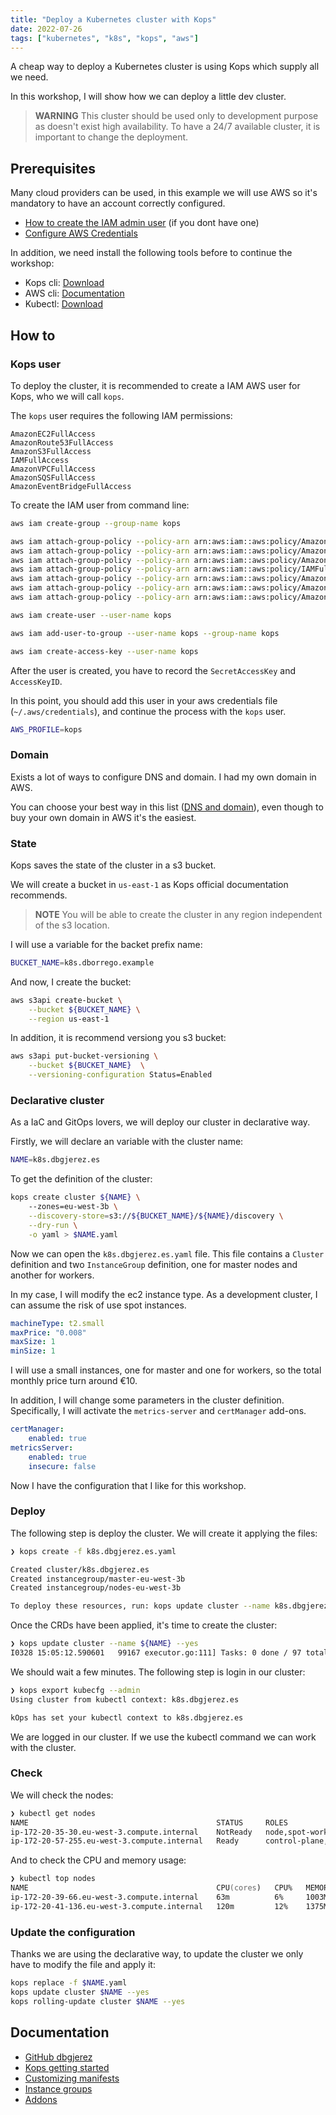 ```yaml
---
title: "Deploy a Kubernetes cluster with Kops"
date: 2022-07-26
tags: ["kubernetes", "k8s", "kops", "aws"]
---
```


A cheap way to deploy a Kubernetes cluster is using Kops which supply all we need.

In this workshop, I will show how we can deploy a little dev cluster. 
<!--more-->
> **WARNING** This cluster should be used only to development purpose as doesn't exist high availability. To have a 24/7 available cluster, it is important to change the deployment. 

## Prerequisites
Many cloud providers can be used, in this example we will use AWS so it's mandatory to have an account correctly configured.

* [How to create the IAM admin user](https://docs.aws.amazon.com/sdk-for-go/v1/developer-guide/configuring-sdk.html#specifying-credentials) (if you dont have one)
* [Configure AWS Credentials](https://docs.aws.amazon.com/sdk-for-go/v1/developer-guide/configuring-sdk.html#specifying-credentials)

In addition, we need install the following tools before to continue the workshop:

* Kops cli: [Download](https://kops.sigs.k8s.io/getting_started/install/)
* AWS cli: [Documentation](https://aws.amazon.com/cli/)
* Kubectl: [Download](https://kubernetes.io/docs/tasks/tools/install-kubectl-linux/)

## How to

### Kops user
To deploy the cluster, it is recommended to create a IAM AWS user for Kops, who we will call ```kops```.

The ```kops``` user requires the following IAM permissions:

```properties
AmazonEC2FullAccess
AmazonRoute53FullAccess
AmazonS3FullAccess
IAMFullAccess
AmazonVPCFullAccess
AmazonSQSFullAccess
AmazonEventBridgeFullAccess
```

To create the IAM user from command line: 
```zsh
aws iam create-group --group-name kops

aws iam attach-group-policy --policy-arn arn:aws:iam::aws:policy/AmazonEC2FullAccess --group-name kops
aws iam attach-group-policy --policy-arn arn:aws:iam::aws:policy/AmazonRoute53FullAccess --group-name kops
aws iam attach-group-policy --policy-arn arn:aws:iam::aws:policy/AmazonS3FullAccess --group-name kops
aws iam attach-group-policy --policy-arn arn:aws:iam::aws:policy/IAMFullAccess --group-name kops
aws iam attach-group-policy --policy-arn arn:aws:iam::aws:policy/AmazonVPCFullAccess --group-name kops
aws iam attach-group-policy --policy-arn arn:aws:iam::aws:policy/AmazonSQSFullAccess --group-name kops
aws iam attach-group-policy --policy-arn arn:aws:iam::aws:policy/AmazonEventBridgeFullAccess --group-name kops

aws iam create-user --user-name kops

aws iam add-user-to-group --user-name kops --group-name kops

aws iam create-access-key --user-name kops
```

After the user is created, you have to record the ```SecretAccessKey``` and ```AccessKeyID```. 

In this point, you should add this user in your aws credentials file (```~/.aws/credentials```), and continue the process with the ```kops``` user.

```zsh
AWS_PROFILE=kops
```

### Domain
Exists a lot of ways to configure DNS and domain. I had my own domain in AWS. 

You can choose your best way in this list ([DNS and domain](https://kops.sigs.k8s.io/getting_started/aws/#configure-dns)), even though to buy your own domain in AWS it's the easiest. 

### State
Kops saves the state of the cluster in a s3 bucket. 

We will create a bucket in ```us-east-1``` as Kops official documentation recommends. 

> **NOTE**  You will be able to create the cluster in any region independent of the s3 location.

I will use a variable for the backet prefix name: 

```zsh
BUCKET_NAME=k8s.dborrego.example
```

And now, I create the bucket: 

```zsh
aws s3api create-bucket \
    --bucket ${BUCKET_NAME} \
    --region us-east-1
```

In addition, it is recommend versiong you s3 bucket: 

```zsh
aws s3api put-bucket-versioning \
    --bucket ${BUCKET_NAME}  \
    --versioning-configuration Status=Enabled
```

### Declarative cluster
As a IaC and GitOps lovers, we will deploy our cluster in declarative way. 

Firstly, we will declare an variable with the cluster name:

```zsh
NAME=k8s.dbgjerez.es
```

To get the definition of the cluster: 

```zsh
kops create cluster ${NAME} \                   
    --zones=eu-west-3b \
    --discovery-store=s3://${BUCKET_NAME}/${NAME}/discovery \
    --dry-run \
    -o yaml > $NAME.yaml
```

Now we can open the ```k8s.dbgjerez.es.yaml``` file. This file contains a ```Cluster``` definition and two ```InstanceGroup``` definition, one for master nodes and another for workers. 

In my case, I will modify the ec2 instance type. As a development cluster, I can assume the risk of use spot instances.

```yaml
machineType: t2.small
maxPrice: "0.008"
maxSize: 1
minSize: 1
```

I will use a small instances, one for master and one for workers, so the total monthly price turn around €10.

In addition, I will change some parameters in the cluster definition. Specifically, I will activate the ```metrics-server``` and ```certManager``` add-ons. 

```yaml
certManager:
    enabled: true
metricsServer:
    enabled: true
    insecure: false
```

Now I have the configuration that I like for this workshop. 

### Deploy

The following step is deploy the cluster. We will create it applying the files:

```zsh
❯ kops create -f k8s.dbgjerez.es.yaml

Created cluster/k8s.dbgjerez.es
Created instancegroup/master-eu-west-3b
Created instancegroup/nodes-eu-west-3b

To deploy these resources, run: kops update cluster --name k8s.dbgjerez.es --yes
```

Once the CRDs have been applied, it's time to create the cluster: 

```zsh
❯ kops update cluster --name ${NAME} --yes
I0328 15:05:12.590601   99167 executor.go:111] Tasks: 0 done / 97 total; 49 can run
```

We should wait a few minutes. The following step is login in our cluster:

```zsh
❯ kops export kubecfg --admin
Using cluster from kubectl context: k8s.dbgjerez.es

kOps has set your kubectl context to k8s.dbgjerez.es
```

We are logged in our cluster. If we use the kubectl command we can work with the cluster.

### Check

We will check the nodes: 

```zsh
❯ kubectl get nodes
NAME                                          STATUS     ROLES                              AGE   VERSION
ip-172-20-35-30.eu-west-3.compute.internal    NotReady   node,spot-worker                   24s   v1.23.5
ip-172-20-57-255.eu-west-3.compute.internal   Ready      control-plane,master,spot-worker   97s   v1.23.5
```

And to check the CPU and memory usage:  
```zsh
❯ kubectl top nodes
NAME                                          CPU(cores)   CPU%   MEMORY(bytes)   MEMORY%   
ip-172-20-39-66.eu-west-3.compute.internal    63m          6%     1003Mi          53%       
ip-172-20-41-136.eu-west-3.compute.internal   120m         12%    1375Mi          73%       
```

### Update the configuration
Thanks we are using the declarative way, to update the cluster we only have to modify the file and apply it: 

```zsh
kops replace -f $NAME.yaml
kops update cluster $NAME --yes
kops rolling-update cluster $NAME --yes
```

## Documentation
* [GitHub dbgjerez](https://github.com/dbgjerez/kops-aws)
* [Kops getting started](https://kops.sigs.k8s.io/getting_started/aws/)
* [Customizing manifests](https://kops.sigs.k8s.io/manifests_and_customizing_via_api/#using-a-manifest-to-manage-kops-clusters)
* [Instance groups](https://kops.sigs.k8s.io/tutorial/working-with-instancegroups/#converting-an-instance-group-to-use-spot-instances)
* [Addons](https://kops.sigs.k8s.io/addons/)